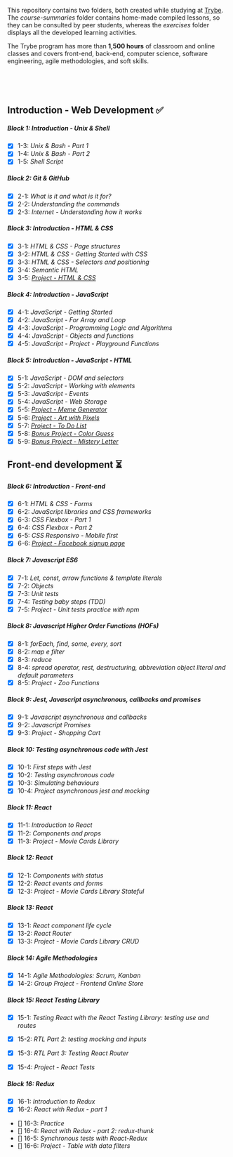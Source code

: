 This repository contains two folders, both created while studying at [Trybe](https://www.betrybe.com/).
The *course-summaries* folder contains home-made compiled lessons, so they can be consulted by peer students, whereas the *exercises* folder displays all the developed learning activities.

The Trybe program has more than **1,500 hours** of classroom and online classes and covers front-end, back-end, computer science, software engineering, agile methodologies, and soft skills.


<br>

​
## Introduction - Web Development :white_check_mark:
##### Block 1: Introduction - Unix & Shell
- [x] 1-3: *Unix & Bash - Part 1*
- [x] 1-4: *Unix & Bash - Part 2*
- [x] 1-5: *Shell Script*
##### Block 2: Git & GitHub 
- [x] 2-1: *What is it and what is it for?*
- [x] 2-2: *Understanding the commands*
- [x] 2-3: *Internet - Understanding how it works*
##### Block 3: Introduction - HTML & CSS
- [x] 3-1: *HTML & CSS - Page structures*
- [x] 3-2: *HTML & CSS - Getting Started with CSS*
- [x] 3-3: *HTML & CSS - Selectors and positioning*
- [x] 3-4: *Semantic HTML*
- [x] 3-5: *[Project - HTML & CSS](https://marxneves.github.io/Trybe/Projetos/PortfolioHTML/)*
##### Block 4: Introduction - JavaScript
- [x] 4-1: *JavaScript - Getting Started*
- [x] 4-2: *JavaScript - For Array and Loop*
- [x] 4-3: *JavaScript - Programming Logic and Algorithms*
- [x] 4-4: *JavaScript - Objects and functions*
- [x] 4-5: *JavaScript - Project - Playground Functions*
##### Block 5: Introduction - JavaScript - HTML
- [x] 5-1: *JavaScript - DOM and selectors*
- [x] 5-2: *JavaScript - Working with elements*
- [X] 5-3: *JavaScript - Events*
- [X] 5-4: *JavaScript - Web Storage*
- [x] 5-5: *[Project - Meme Generator](https://marxneves.github.io/Trybe/Projetos/meme-generator/)*
- [x] 5-6: *[Project - Art with Pixels](https://marxneves.github.io/Trybe/Projetos/pixels-art/)*
- [x] 5-7: *[Project - To Do List](https://marxneves.github.io/Trybe/Projetos/to-do-list/)*
- [x] 5-8: *[Bonus Project - Color Guess](https://marxneves.github.io/Trybe/Projetos/color-guess/)*
- [x] 5-9: *[Bonus Project - Mistery Letter](https://marxneves.github.io/Trybe/Projetos/mistery-letter/)*

## Front-end development :hourglass_flowing_sand:
##### Block 6: Introduction - Front-end
- [x] 6-1: *HTML & CSS - Forms*
- [x] 6-2: *JavaScript libraries and CSS frameworks*
- [x] 6-3: *CSS Flexbox - Part 1*
- [x] 6-4: *CSS Flexbox - Part 2*
- [X] 6-5: *CSS Responsivo - Mobile first*
- [x] 6-6: *[Project - Facebook signup page](https://marxneves.github.io/Trybe/Projetos/facebook/)*

##### Block 7: Javascript ES6
- [x] 7-1: *Let, const, arrow functions & template literals*
- [x] 7-2: *Objects*
- [x] 7-3: *Unit tests*
- [x] 7-4: *Testing baby steps (TDD)*
- [x] 7-5: *Project - Unit tests practice with npm*

##### Block 8: Javascript Higher Order Functions (HOFs)
- [x] 8-1: *forEach, find, some, every, sort*
- [x] 8-2: *map e filter*
- [x] 8-3: *reduce*
- [x] 8-4: *spread operator, rest, destructuring, abbreviation object literal and default parameters*
- [X] 8-5: *Project - Zoo Functions*

##### Block 9: Jest, Javascript asynchronous, callbacks and promises
- [X] 9-1: *Javascript asynchronous and callbacks*
- [x] 9-2: *Javascript Promises*
- [x] 9-3: *Project - Shopping Cart*

##### Block 10: Testing asynchronous code with Jest
- [x] 10-1: *First steps with Jest*
- [x] 10-2: *Testing asynchronous code*
- [x] 10-3: *Simulating behaviours*
- [x] 10-4: *Project asynchronous jest and mocking*

##### Block 11: React
- [x] 11-1: *Introduction to React*
- [x] 11-2: *Components and props*
- [x] 11-3: *Project - Movie Cards Library*

##### Block 12: React
- [x] 12-1: *Components with status*
- [x] 12-2: *React events and forms*
- [x] 12-3: *Project - Movie Cards Library Stateful*

##### Block 13: React
- [x] 13-1: *React component life cycle*
- [x] 13-2: *React Router*
- [x] 13-3: *Project - Movie Cards Library CRUD*

##### Block 14: Agile Methodologies
- [x] 14-1: *Agile Methodologies: Scrum, Kanban*
- [X] 14-2: *Group Project - Frontend Online Store*

##### Block 15: React Testing Library
- [x] 15-1: *Testing React with the React Testing Library: testing use and routes*
- [x] 15-2: *RTL Part 2: testing mocking and inputs*
- [x] 15-3: *RTL Part 3: Testing React Router*
- [X] 15-4: *Project - React Tests*


##### Block 16: Redux
- [x] 16-1: *Introduction to Redux*
- [x] 16-2: *React with Redux - part 1*
- [] 16-3: *Practice*
- [] 16-4: *React with Redux - part 2: redux-thunk*
- [] 16-5: *Synchronous tests with React-Redux*
- [] 16-6: *Project - Table with data filters*


